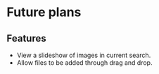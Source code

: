 # Future plans

## Features
- View a slideshow of images in current search.
- Allow files to be added through drag and drop.
